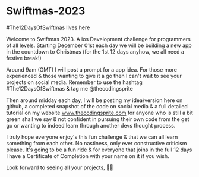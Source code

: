 # Swiftmas-2023
#The12DaysOfSwiftmas lives here

Welcome to Swiftmas 2023. A ios Development challenge for programmers of all levels.
Starting December 01st each day we will be building a new app in the countdown to Christmas (for the 1st 12 days anyhow, we all need a festive break!)

Around 9am (GMT) I will post a prompt for a app idea. For those more experienced & those wanting to give it a go then I can't wait to see your projects on social media. Remember to use the hashtag #The12DaysOfSwiftmas & tag me @thecodingsprite

Then around midday each day, I will be posting my idea/version here on github, a completed snapshot of the code on social media & a full detailed tutorial on my website www.thecodingsprite.com for anyone who is still a bit green shall we say & not confident in pursuing their own code from the get go or wanting to indeed learn through another devs thought process.

I truly hope everyone enjoy's this fun challenge & that we can all learn something from each other. No nastiness, only ever constructive criticism please. It's going to be a fun ride & for everyone that joins in the full 12 days I have a Certificate of Completion with your name on it if you wish.

Look forward to seeing all your projects, 🧚‍♀️
